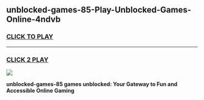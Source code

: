 
## unblocked-games-85-Play-Unblocked-Games-Online-4ndvb
<h3>
<a href="https://premium76.site?title=unblocked-games-85&ref=25A">CLICK TO PLAY</a></h3>
<hr>

<h3>
<a href="https://premium76.site?title=unblocked-games-85&ref=25A">CLICK 2 PLAY</a>
  
</h3>

<a href="https://premium76.site?title=unblocked-games-85&ref=25A"><img src="https://clearcache.store/games.png"></a>


**unblocked-games-85 games unblocked: Your Gateway to Fun and Accessible Online Gaming**
